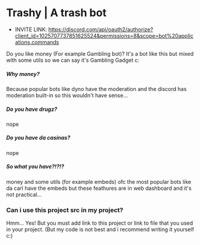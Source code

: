 # Trashy | A trash bot
* INVITE LINK: https://discord.com/api/oauth2/authorize?client_id=1025707737851625524&permissions=8&scope=bot%20applications.commands

Do you like money (For example Gambling bot)? It's a bot like this but mixed with some utils so we can say it's Gambling Gadget c:

##### Why money?
Because popular bots like dyno have the moderation and the discord has moderation built-in so this wouldn't have sense...

##### Do you have drugz?
nope

##### Do you have da casinas?
nope

##### So what you have?!?!?
money and some utils (for example embeds)
ofc the most popular bots like da carl have the embeds but these feathures are in web dashboard and it's not practical...

### Can i use this project src in my project?
Hmm... Yes! But you must add link to this project or link to file that you used in your project. (But my code is not best and i recommend writing it yourself c:)